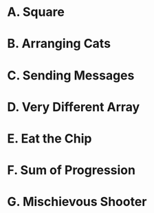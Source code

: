 # A. Square
# B. Arranging Cats
# C. Sending Messages
# D. Very Different Array
# E. Eat the Chip
# F. Sum of Progression
# G. Mischievous Shooter
